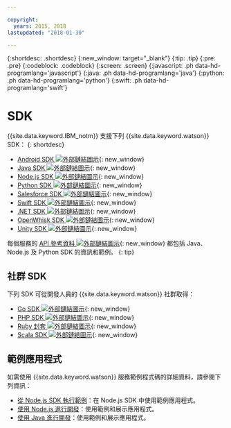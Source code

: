 ```yaml
---

copyright:
  years: 2015, 2018
lastupdated: "2018-01-30"

---
```


{:shortdesc: .shortdesc}
{:new_window: target="_blank"}
{:tip: .tip}
{:pre: .pre}
{:codeblock: .codeblock}
{:screen: .screen}
{:javascript: .ph data-hd-programlang='javascript'}
{:java: .ph data-hd-programlang='java'}
{:python: .ph data-hd-programlang='python'}
{:swift: .ph data-hd-programlang='swift'}

# SDK

{{site.data.keyword.IBM_notm}} 支援下列 {{site.data.keyword.watson}} SDK：
{: shortdesc}

* [Android SDK ![外部鏈結圖示](../../icons/launch-glyph.svg "外部鏈結圖示")](https://github.com/watson-developer-cloud/android-sdk){: new_window}
* [Java SDK ![外部鏈結圖示](../../icons/launch-glyph.svg "外部鏈結圖示")](https://github.com/watson-developer-cloud/java-sdk){: new_window}
* [Node.js SDK ![外部鏈結圖示](../../icons/launch-glyph.svg "外部鏈結圖示")](https://github.com/watson-developer-cloud/node-sdk){: new_window}
* [Python SDK ![外部鏈結圖示](../../icons/launch-glyph.svg "外部鏈結圖示")](https://github.com/watson-developer-cloud/python-sdk){: new_window}
* [Salesforce SDK ![外部鏈結圖示](../../icons/launch-glyph.svg "外部鏈結圖示")](https://github.com/watson-developer-cloud/salesforce-sdk){: new_window}
* [Swift SDK ![外部鏈結圖示](../../icons/launch-glyph.svg "外部鏈結圖示")](https://github.com/watson-developer-cloud/swift-sdk){: new_window}
* [.NET SDK ![外部鏈結圖示](../../icons/launch-glyph.svg "外部鏈結圖示")](https://github.com/watson-developer-cloud/dotnet-standard-sdk){: new_window}
* [OpenWhisk SDK ![外部鏈結圖示](../../icons/launch-glyph.svg "外部鏈結圖示")](https://github.com/watson-developer-cloud/openwhisk-sdk/){: new_window}
* [Unity SDK ![外部鏈結圖示](../../icons/launch-glyph.svg "外部鏈結圖示")](https://github.com/watson-developer-cloud/unity-sdk){: new_window}

每個服務的 [API 參考資料 ![外部鏈結圖示](../../icons/launch-glyph.svg "外部鏈結圖示")](https://console.{DomainName}/developer/watson/documentation){: new_window} 都包括 Java、Node.js 及 Python SDK 的資訊和範例。
{: tip}

## 社群 SDK

下列 SDK 可從開發人員的 {{site.data.keyword.watson}} 社群取得：

* [Go SDK ![外部鏈結圖示](../../icons/launch-glyph.svg "外部鏈結圖示")](https://github.com/liviosoares/go-watson-sdk){: new_window}
* [PHP SDK ![外部鏈結圖示](../../icons/launch-glyph.svg "外部鏈結圖示")](https://github.com/CognitiveBuild/WatsonPHPSDK){: new_window}
* [Ruby 封套 ![外部鏈結圖示](../../icons/launch-glyph.svg "外部鏈結圖示")](https://github.com/IcaliaLabs?utf8=%E2%9C%93&q=watson&type=&language=ruby){: new_window}
* [Scala SDK ![外部鏈結圖示](../../icons/launch-glyph.svg "外部鏈結圖示")](https://github.com/kane77/scala-sdk){: new_window}

## 範例應用程式

如需使用 {{site.data.keyword.watson}} 服務範例程式碼的詳細資料，請參閱下列資訊：

* [從 Node.js SDK 執行範例](/docs/services/watson/running-node-examples.html)：在 Node.js SDK 中使用範例應用程式。
* [使用 Node.js 進行開發](/docs/services/watson/developing-nodejs.html)：使用範例和展示應用程式。
* [使用 Java 進行開發](/docs/services/watson/developing-java.html)：使用範例和展示應用程式。
